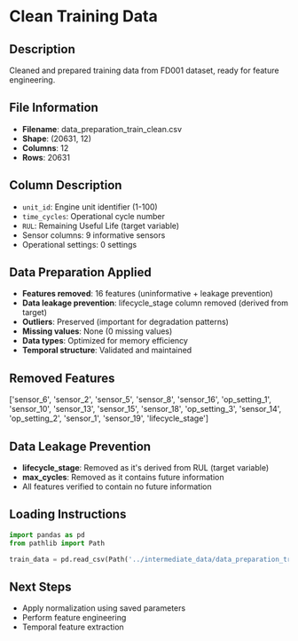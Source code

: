 # Clean Training Data

## Description
Cleaned and prepared training data from FD001 dataset, ready for feature engineering.

## File Information
- **Filename**: data_preparation_train_clean.csv
- **Shape**: (20631, 12)
- **Columns**: 12
- **Rows**: 20631

## Column Description
- `unit_id`: Engine unit identifier (1-100)
- `time_cycles`: Operational cycle number
- `RUL`: Remaining Useful Life (target variable)
- Sensor columns: 9 informative sensors
- Operational settings: 0 settings

## Data Preparation Applied
- **Features removed**: 16 features (uninformative + leakage prevention)
- **Data leakage prevention**: lifecycle_stage column removed (derived from target)
- **Outliers**: Preserved (important for degradation patterns)
- **Missing values**: None (0 missing values)
- **Data types**: Optimized for memory efficiency
- **Temporal structure**: Validated and maintained

## Removed Features
['sensor_6', 'sensor_2', 'sensor_5', 'sensor_8', 'sensor_16', 'op_setting_1', 'sensor_10', 'sensor_13', 'sensor_15', 'sensor_18', 'op_setting_3', 'sensor_14', 'op_setting_2', 'sensor_1', 'sensor_19', 'lifecycle_stage']

## Data Leakage Prevention
- **lifecycle_stage**: Removed as it's derived from RUL (target variable)
- **max_cycles**: Removed as it contains future information
- All features verified to contain no future information

## Loading Instructions
```python
import pandas as pd
from pathlib import Path

train_data = pd.read_csv(Path('../intermediate_data/data_preparation_train_clean.csv'))
```

## Next Steps
- Apply normalization using saved parameters
- Perform feature engineering
- Temporal feature extraction
